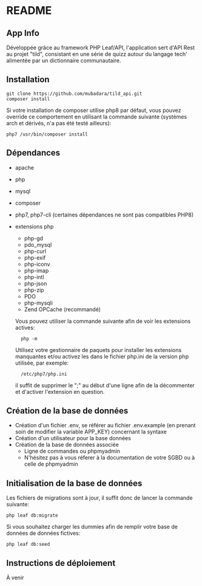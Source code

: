 # README

## App Info
Développée grâce au framework PHP Leaf/API, l'application sert d'API Rest au projet "tild", consistant en une série de quizz autour du langage tech' alimentée par un dictionnaire communautaire.

## Installation
    git clone https://github.com/mubadara/tild_api.git
    composer install
Si votre installation de composer utilise php8 par défaut, vous pouvez override ce comportement en utilisant la commande suivante (systèmes arch et dérivés, n'a pas été testé ailleurs):

    php7 /usr/bin/composer install

## Dépendances
- apache
- php
- mysql
- composer
- php7, php7-cli (certaines dépendances ne sont pas compatibles PHP8)
- extensions php
    - php-gd
    - pdo_mysql
    - php-curl
    - php-exif
    - php-iconv
    - php-imap
    - php-intl
    - php-json
    - php-zip
    - PDO
    - php-mysqli
    - Zend OPCache (recommandé)

    Vous pouvez utiliser la commande suivante afin de voir les extensions actives:

        php -m

    Utilisez votre gestionnaire de paquets pour installer les extensions manquantes et/ou activez les dans le fichier php.ini de la version php utilisée, par exemple:

        /etc/php7/php.ini
        
    il suffit de supprimer le ";" au début d'une ligne afin de la décommenter et d'activer l'extension en question.

## Création de la base de données
- Création d'un fichier .env, se référer au fichier .env.example (en prenant soin de modifier la variable APP_KEY) concernant la syntaxe
- Création d'un utilisateur pour la base données
- Création de la base de données associée
    - Ligne de commandes ou phpmyadmin
    - N'hésitez pas à vous réferer à la documentation de votre SGBD ou à celle de phpmyadmin

## Initialisation de la base de données
Les fichiers de migrations sont à jour, il suffit donc de lancer la commande suivante:

    php leaf db:migrate

Si vous souhaitez charger les dummies afin de remplir votre base de données de données fictives:

    php leaf db:seed

## Instructions de déploiement
À venir